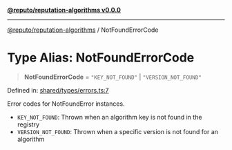 [**@reputo/reputation-algorithms v0.0.0**](../README.md)

***

[@reputo/reputation-algorithms](../globals.md) / NotFoundErrorCode

# Type Alias: NotFoundErrorCode

> **NotFoundErrorCode** = `"KEY_NOT_FOUND"` \| `"VERSION_NOT_FOUND"`

Defined in: [shared/types/errors.ts:7](https://github.com/TogetherCrew/reputo/blob/0ed4dcc2bc5d7d34aede436d32405afb8fe52d0b/packages/reputation-algorithms/src/shared/types/errors.ts#L7)

Error codes for NotFoundError instances.

- `KEY_NOT_FOUND`: Thrown when an algorithm key is not found in the registry
- `VERSION_NOT_FOUND`: Thrown when a specific version is not found for an algorithm
